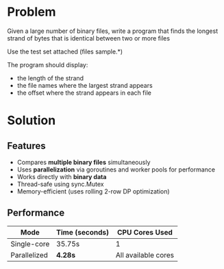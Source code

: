 # Problem

Given a large number of binary files, write a program that finds the
longest strand of bytes that is identical between two or more files

Use the test set attached (files sample.*)

The program should display:
- the length of the strand
- the file names where the largest strand appears
- the offset where the strand appears in each file

# Solution


## Features

- Compares **multiple binary files** simultaneously  
- Uses **parallelization** via goroutines and worker pools for performance  
- Works directly with **binary data**  
- Thread-safe using sync.Mutex  
- Memory-efficient (uses rolling 2-row DP optimization)

## Performance


| Mode | Time (seconds) | CPU Cores Used |
|------|----------------|----------------|
| Single-core | 35.75s | 1 |
| Parallelized | **4.28s** | All available cores |